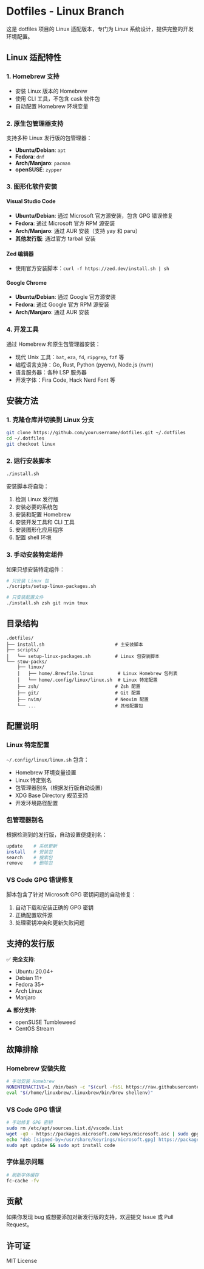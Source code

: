 # Dotfiles - Linux Branch

这是 dotfiles 项目的 Linux 适配版本，专门为 Linux 系统设计，提供完整的开发环境配置。

## Linux 适配特性

### 1. Homebrew 支持
- 安装 Linux 版本的 Homebrew
- 使用 CLI 工具，不包含 cask 软件包
- 自动配置 Homebrew 环境变量

### 2. 原生包管理器支持
支持多种 Linux 发行版的包管理器：
- **Ubuntu/Debian**: `apt`
- **Fedora**: `dnf`
- **Arch/Manjaro**: `pacman`
- **openSUSE**: `zypper`

### 3. 图形化软件安装

#### Visual Studio Code
- **Ubuntu/Debian**: 通过 Microsoft 官方源安装，包含 GPG 错误修复
- **Fedora**: 通过 Microsoft 官方 RPM 源安装
- **Arch/Manjaro**: 通过 AUR 安装（支持 yay 和 paru）
- **其他发行版**: 通过官方 tarball 安装

#### Zed 编辑器
- 使用官方安装脚本：`curl -f https://zed.dev/install.sh | sh`

#### Google Chrome
- **Ubuntu/Debian**: 通过 Google 官方源安装
- **Fedora**: 通过 Google 官方 RPM 源安装
- **Arch/Manjaro**: 通过 AUR 安装

### 4. 开发工具
通过 Homebrew 和原生包管理器安装：
- 现代 Unix 工具：`bat`, `eza`, `fd`, `ripgrep`, `fzf` 等
- 编程语言支持：Go, Rust, Python (pyenv), Node.js (nvm)
- 语言服务器：各种 LSP 服务器
- 开发字体：Fira Code, Hack Nerd Font 等

## 安装方法

### 1. 克隆仓库并切换到 Linux 分支
```bash
git clone https://github.com/yourusername/dotfiles.git ~/.dotfiles
cd ~/.dotfiles
git checkout linux
```

### 2. 运行安装脚本
```bash
./install.sh
```

安装脚本将自动：
1. 检测 Linux 发行版
2. 安装必要的系统包
3. 安装和配置 Homebrew
4. 安装开发工具和 CLI 工具
5. 安装图形化应用程序
6. 配置 shell 环境

### 3. 手动安装特定组件
如果只想安装特定组件：

```bash
# 只安装 Linux 包
./scripts/setup-linux-packages.sh

# 只安装配置文件
./install.sh zsh git nvim tmux
```

## 目录结构

```
.dotfiles/
├── install.sh                          # 主安装脚本
├── scripts/
│   └── setup-linux-packages.sh         # Linux 包安装脚本
└── stow-packs/
    ├── linux/
    │   ├── home/.Brewfile.linux         # Linux Homebrew 包列表
    │   └── home/.config/linux/linux.sh  # Linux 特定配置
    ├── zsh/                            # Zsh 配置
    ├── git/                            # Git 配置
    ├── nvim/                           # Neovim 配置
    └── ...                             # 其他配置包
```

## 配置说明

### Linux 特定配置
`~/.config/linux/linux.sh` 包含：
- Homebrew 环境变量设置
- Linux 特定别名
- 包管理器别名（根据发行版自动设置）
- XDG Base Directory 规范支持
- 开发环境路径配置

### 包管理器别名
根据检测到的发行版，自动设置便捷别名：
```bash
update    # 系统更新
install   # 安装包
search    # 搜索包
remove    # 删除包
```

### VS Code GPG 错误修复
脚本包含了针对 Microsoft GPG 密钥问题的自动修复：
1. 自动下载和安装正确的 GPG 密钥
2. 正确配置软件源
3. 处理密钥冲突和更新失败问题

## 支持的发行版

✅ **完全支持**:
- Ubuntu 20.04+
- Debian 11+
- Fedora 35+
- Arch Linux
- Manjaro

⚠️ **部分支持**:
- openSUSE Tumbleweed
- CentOS Stream

## 故障排除

### Homebrew 安装失败
```bash
# 手动安装 Homebrew
NONINTERACTIVE=1 /bin/bash -c "$(curl -fsSL https://raw.githubusercontent.com/Homebrew/install/HEAD/install.sh)"
eval "$(/home/linuxbrew/.linuxbrew/bin/brew shellenv)"
```

### VS Code GPG 错误
```bash
# 手动修复 GPG 密钥
sudo rm /etc/apt/sources.list.d/vscode.list
wget -qO - https://packages.microsoft.com/keys/microsoft.asc | sudo gpg --dearmor -o /usr/share/keyrings/microsoft.gpg
echo "deb [signed-by=/usr/share/keyrings/microsoft.gpg] https://packages.microsoft.com/repos/code stable main" | sudo tee /etc/apt/sources.list.d/vscode.list
sudo apt update && sudo apt install code
```

### 字体显示问题
```bash
# 刷新字体缓存
fc-cache -fv
```

## 贡献

如果你发现 bug 或想要添加对新发行版的支持，欢迎提交 Issue 或 Pull Request。

## 许可证

MIT License
